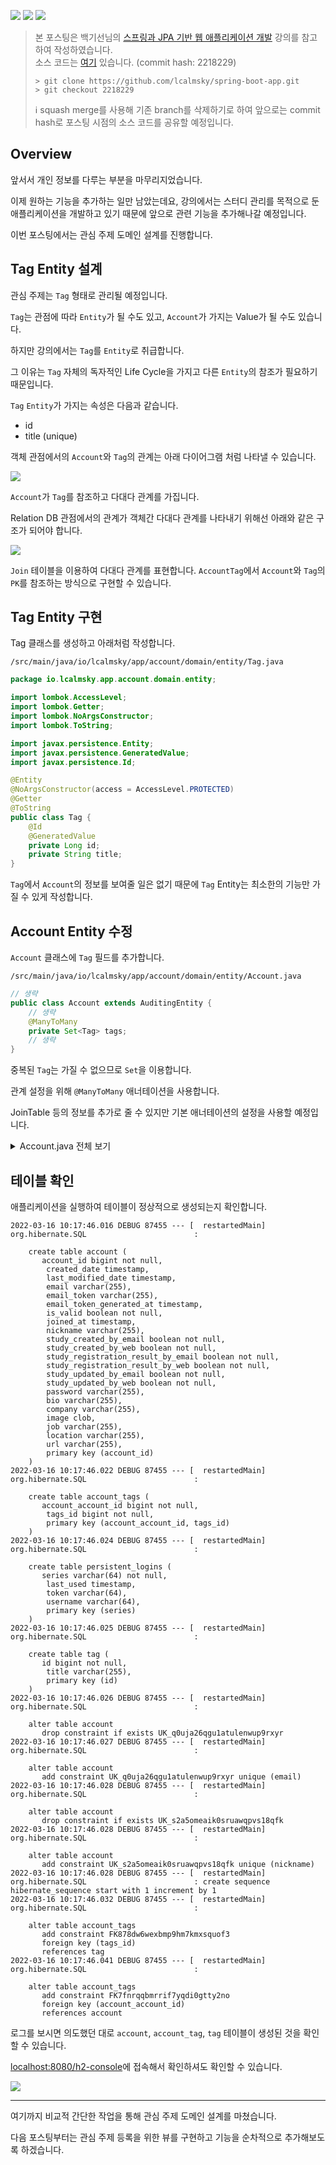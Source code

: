 ![](https://img.shields.io/badge/spring--boot-2.5.4-red) ![](https://img.shields.io/badge/gradle-7.1.1-brightgreen) ![](https://img.shields.io/badge/java-11-blue)

> 본 포스팅은 백기선님의 [스프링과 JPA 기반 웹 애플리케이션 개발](https://www.inflearn.com/course/%EC%8A%A4%ED%94%84%EB%A7%81-JPA-%EC%9B%B9%EC%95%B1/dashboard) 강의를 참고하여 작성하였습니다.  
> 소스 코드는 [여기](https://github.com/lcalmsky/spring-boot-app) 있습니다. (commit hash: 2218229)
> ```shell
> > git clone https://github.com/lcalmsky/spring-boot-app.git
> > git checkout 2218229
> ```
> ℹ️ squash merge를 사용해 기존 branch를 삭제하기로 하여 앞으로는 commit hash로 포스팅 시점의 소스 코드를 공유할 예정입니다.

## Overview

앞서서 개인 정보를 다루는 부분을 마무리지었습니다.

이제 원하는 기능을 추가하는 일만 남았는데요, 강의에서는 스터디 관리를 목적으로 둔 애플리케이션을 개발하고 있기 때문에 앞으로 관련 기능을 추가해나갈 예정입니다.

이번 포스팅에서는 관심 주제 도메인 설계를 진행합니다.

## Tag Entity 설계

관심 주제는 `Tag` 형태로 관리될 예정입니다.

`Tag`는 관점에 따라 `Entity`가 될 수도 있고, `Account`가 가지는 Value가 될 수도 있습니다.

하지만 강의에서는 `Tag`를 `Entity`로 취급합니다.

그 이유는 `Tag` 자체의 독자적인 Life Cycle을 가지고 다른 `Entity`의 참조가 필요하기 때문입니다.

`Tag` `Entity`가 가지는 속성은 다음과 같습니다.

* id
* title (unique)

객체 관점에서의 `Account`와 `Tag`의 관계는 아래 다이어그램 처럼 나타낼 수 있습니다.

![](http://www.plantuml.com/plantuml/proxy?src=https://raw.githubusercontent.com/lcalmsky/spring-boot-app/master/resources/diagrams/26-01.puml)

`Account`가 `Tag`를 참조하고 다대다 관계를 가집니다.

Relation DB 관점에서의 관계가 객체간 다대다 관계를 나타내기 위해선 아래와 같은 구조가 되어야 합니다.

![](http://www.plantuml.com/plantuml/proxy?src=https://raw.githubusercontent.com/lcalmsky/spring-boot-app/master/resources/diagrams/26-02.puml)

`Join` 테이블을 이용하여 다대다 관계를 표현합니다. `AccountTag`에서 `Account`와 `Tag`의 `PK`를 참조하는 방식으로 구현할 수 있습니다.

## Tag Entity 구현

Tag 클래스를 생성하고 아래처럼 작성합니다.

`/src/main/java/io/lcalmsky/app/account/domain/entity/Tag.java`

```java
package io.lcalmsky.app.account.domain.entity;

import lombok.AccessLevel;
import lombok.Getter;
import lombok.NoArgsConstructor;
import lombok.ToString;

import javax.persistence.Entity;
import javax.persistence.GeneratedValue;
import javax.persistence.Id;

@Entity
@NoArgsConstructor(access = AccessLevel.PROTECTED)
@Getter
@ToString
public class Tag {
    @Id
    @GeneratedValue
    private Long id;
    private String title;
}
```

`Tag`에서 `Account`의 정보를 보여줄 일은 없기 때문에 `Tag` Entity는 최소한의 기능만 가질 수 있게 작성합니다.

## Account Entity 수정

`Account` 클래스에 `Tag` 필드를 추가합니다.

`/src/main/java/io/lcalmsky/app/account/domain/entity/Account.java`

```java
// 생략
public class Account extends AuditingEntity {
    // 생략
    @ManyToMany
    private Set<Tag> tags;
    // 생략
}
```

중복된 `Tag`는 가질 수 없으므로 `Set`을 이용합니다.

관계 설정을 위해 `@ManyToMany` 애너테이션을 사용합니다.

JoinTable 등의 정보를 추가로 줄 수 있지만 기본 애너테이션의 설정을 사용할 예정입니다.

<details>
<summary>Account.java 전체 보기</summary>

```java
package io.lcalmsky.app.account.domain.entity;

import io.lcalmsky.app.domain.entity.AuditingEntity;
import io.lcalmsky.app.settings.controller.NotificationForm;
import lombok.*;
import org.hibernate.Hibernate;

import javax.persistence.*;
import java.time.LocalDateTime;
import java.util.Objects;
import java.util.Set;
import java.util.UUID;

@Entity
@NoArgsConstructor(access = AccessLevel.PROTECTED) @AllArgsConstructor(access = AccessLevel.PROTECTED)
@Builder @Getter @ToString
public class Account extends AuditingEntity {

    @Id @GeneratedValue
    @Column(name = "account_id")
    private Long id;

    @Column(unique = true)
    private String email;

    @Column(unique = true)
    private String nickname;

    private String password;

    private boolean isValid;

    private String emailToken;

    private LocalDateTime joinedAt;

    @Embedded
    private Profile profile = new Profile();

    @Embedded
    private NotificationSetting notificationSetting = new NotificationSetting();

    private LocalDateTime emailTokenGeneratedAt;

    @ManyToMany
    private Set<Tag> tags;

    public void generateToken() {
        this.emailToken = UUID.randomUUID().toString();
        this.emailTokenGeneratedAt = LocalDateTime.now();
    }

    public boolean enableToSendEmail() {
        return this.emailTokenGeneratedAt.isBefore(LocalDateTime.now().minusMinutes(5));
    }

    public void verified() {
        this.isValid = true;
        joinedAt = LocalDateTime.now();
    }

    @PostLoad
    private void init() {
        if (profile == null) {
            profile = new Profile();
        }
        if (notificationSetting == null) {
            notificationSetting = new NotificationSetting();
        }
    }

    public void updateProfile(io.lcalmsky.app.settings.controller.Profile profile) {
        if (this.profile == null) {
            this.profile = new Profile();
        }
        this.profile.bio = profile.getBio();
        this.profile.url = profile.getUrl();
        this.profile.job = profile.getJob();
        this.profile.location = profile.getLocation();
        this.profile.image = profile.getImage();
    }

    public void updatePassword(String newPassword) {
        this.password = newPassword;
    }

    public void updateNotification(NotificationForm notificationForm) {
        this.notificationSetting.studyCreatedByEmail = notificationForm.isStudyCreatedByEmail();
        this.notificationSetting.studyCreatedByWeb = notificationForm.isStudyCreatedByWeb();
        this.notificationSetting.studyUpdatedByWeb = notificationForm.isStudyUpdatedByWeb();
        this.notificationSetting.studyUpdatedByEmail = notificationForm.isStudyUpdatedByEmail();
        this.notificationSetting.studyRegistrationResultByEmail = notificationForm.isStudyRegistrationResultByEmail();
        this.notificationSetting.studyRegistrationResultByWeb = notificationForm.isStudyRegistrationResultByWeb();
    }

    public void updateNickname(String nickname) {
        this.nickname = nickname;
    }

    public boolean isValid(String token) {
        return this.emailToken.equals(token);
    }

    @Embeddable
    @NoArgsConstructor(access = AccessLevel.PROTECTED) @AllArgsConstructor(access = AccessLevel.PROTECTED)
    @Builder @Getter @ToString
    public static class Profile {
        private String bio;
        private String url;
        private String job;
        private String location;
        private String company;

        @Lob @Basic(fetch = FetchType.EAGER)
        private String image;
    }

    @Embeddable
    @NoArgsConstructor(access = AccessLevel.PROTECTED) @AllArgsConstructor(access = AccessLevel.PROTECTED)
    @Builder @Getter @ToString
    public static class NotificationSetting {
        private boolean studyCreatedByEmail = false;
        private boolean studyCreatedByWeb = true;
        private boolean studyRegistrationResultByEmail = false;
        private boolean studyRegistrationResultByWeb = true;
        private boolean studyUpdatedByEmail = false;
        private boolean studyUpdatedByWeb = true;

    }

    @Override
    public boolean equals(Object o) {
        if (this == o) {
            return true;
        }
        if (o == null || Hibernate.getClass(this) != Hibernate.getClass(o)) {
            return false;
        }
        Account account = (Account) o;
        return id != null && Objects.equals(id, account.id);
    }

    @Override
    public int hashCode() {
        return getClass().hashCode();
    }
}
```

</details>

## 테이블 확인

애플리케이션을 실행하여 테이블이 정상적으로 생성되는지 확인합니다.

```text
2022-03-16 10:17:46.016 DEBUG 87455 --- [  restartedMain] org.hibernate.SQL                        : 
    
    create table account (
       account_id bigint not null,
        created_date timestamp,
        last_modified_date timestamp,
        email varchar(255),
        email_token varchar(255),
        email_token_generated_at timestamp,
        is_valid boolean not null,
        joined_at timestamp,
        nickname varchar(255),
        study_created_by_email boolean not null,
        study_created_by_web boolean not null,
        study_registration_result_by_email boolean not null,
        study_registration_result_by_web boolean not null,
        study_updated_by_email boolean not null,
        study_updated_by_web boolean not null,
        password varchar(255),
        bio varchar(255),
        company varchar(255),
        image clob,
        job varchar(255),
        location varchar(255),
        url varchar(255),
        primary key (account_id)
    )
2022-03-16 10:17:46.022 DEBUG 87455 --- [  restartedMain] org.hibernate.SQL                        : 
    
    create table account_tags (
       account_account_id bigint not null,
        tags_id bigint not null,
        primary key (account_account_id, tags_id)
    )
2022-03-16 10:17:46.024 DEBUG 87455 --- [  restartedMain] org.hibernate.SQL                        : 
    
    create table persistent_logins (
       series varchar(64) not null,
        last_used timestamp,
        token varchar(64),
        username varchar(64),
        primary key (series)
    )
2022-03-16 10:17:46.025 DEBUG 87455 --- [  restartedMain] org.hibernate.SQL                        : 
    
    create table tag (
       id bigint not null,
        title varchar(255),
        primary key (id)
    )
2022-03-16 10:17:46.026 DEBUG 87455 --- [  restartedMain] org.hibernate.SQL                        : 
    
    alter table account 
       drop constraint if exists UK_q0uja26qgu1atulenwup9rxyr
2022-03-16 10:17:46.027 DEBUG 87455 --- [  restartedMain] org.hibernate.SQL                        : 
    
    alter table account 
       add constraint UK_q0uja26qgu1atulenwup9rxyr unique (email)
2022-03-16 10:17:46.028 DEBUG 87455 --- [  restartedMain] org.hibernate.SQL                        : 
    
    alter table account 
       drop constraint if exists UK_s2a5omeaik0sruawqpvs18qfk
2022-03-16 10:17:46.028 DEBUG 87455 --- [  restartedMain] org.hibernate.SQL                        : 
    
    alter table account 
       add constraint UK_s2a5omeaik0sruawqpvs18qfk unique (nickname)
2022-03-16 10:17:46.028 DEBUG 87455 --- [  restartedMain] org.hibernate.SQL                        : create sequence hibernate_sequence start with 1 increment by 1
2022-03-16 10:17:46.032 DEBUG 87455 --- [  restartedMain] org.hibernate.SQL                        : 
    
    alter table account_tags 
       add constraint FK878dw6wexbmp9hm7kmxsquof3 
       foreign key (tags_id) 
       references tag
2022-03-16 10:17:46.041 DEBUG 87455 --- [  restartedMain] org.hibernate.SQL                        : 
    
    alter table account_tags 
       add constraint FK7fnrqqbmrrif7yqdi0gtty2no 
       foreign key (account_account_id) 
       references account
```

로그를 보시면 의도했던 대로 `account`, `account_tag`, `tag` 테이블이 생성된 것을 확인할 수 있습니다.

[localhost:8080/h2-console](http://localhost:8080/h2-console)에 접속해서 확인하셔도 확인할 수 있습니다.

![](https://raw.githubusercontent.com/lcalmsky/spring-boot-app/master/resources/images/26-01.png)

---

여기까지 비교적 간단한 작업을 통해 관심 주제 도메인 설계를 마쳤습니다.

다음 포스팅부터는 관심 주제 등록을 위한 뷰를 구현하고 기능을 순차적으로 추가해보도록 하겠습니다.